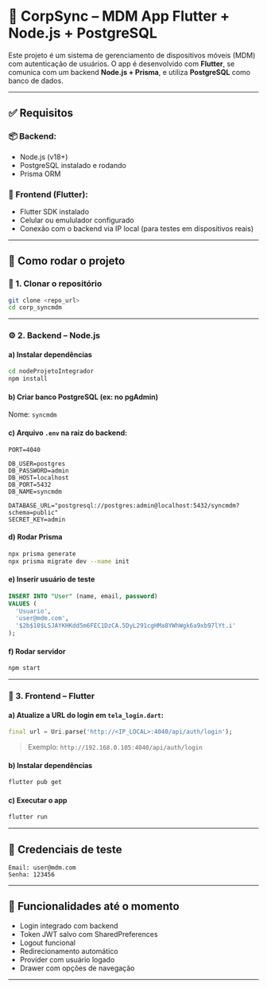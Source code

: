 # 📱 CorpSync – MDM App Flutter + Node.js + PostgreSQL

Este projeto é um sistema de gerenciamento de dispositivos móveis (MDM) com autenticação de usuários. O app é desenvolvido com **Flutter**, se comunica com um backend **Node.js + Prisma**, e utiliza **PostgreSQL** como banco de dados.

---

## ✅ Requisitos

### 📦 Backend:
- Node.js (v18+)
- PostgreSQL instalado e rodando
- Prisma ORM

### 📲 Frontend (Flutter):
- Flutter SDK instalado
- Celular ou emululador configurado
- Conexão com o backend via IP local (para testes em dispositivos reais)

---

## 🚀 Como rodar o projeto

### 🔧 1. Clonar o repositório

```bash
git clone <repo_url>
cd corp_syncmdm
```

---

### ⚙️ 2. Backend – Node.js

#### a) Instalar dependências

```bash
cd nodeProjetoIntegrador
npm install
```

#### b) Criar banco PostgreSQL (ex: no pgAdmin)

Nome: `syncmdm`

#### c) Arquivo `.env` na raiz do backend:

```env
PORT=4040

DB_USER=postgres
DB_PASSWORD=admin
DB_HOST=localhost
DB_PORT=5432
DB_NAME=syncmdm

DATABASE_URL="postgresql://postgres:admin@localhost:5432/syncmdm?schema=public"
SECRET_KEY=admin
```

#### d) Rodar Prisma

```bash
npx prisma generate
npx prisma migrate dev --name init
```

#### e) Inserir usuário de teste

```sql
INSERT INTO "User" (name, email, password)
VALUES (
  'Usuario',
  'user@mdm.com',
  '$2b$10$LSJAYKHKdd5m6FEC1DzCA.5DyL291cgHMa8YWhWgk6a9xb97lYt.i'
);
```

#### f) Rodar servidor

```bash
npm start
```

---

### 📱 3. Frontend – Flutter

#### a) Atualize a URL do login em `tela_login.dart`:

```dart
final url = Uri.parse('http://<IP_LOCAL>:4040/api/auth/login');
```

> Exemplo: `http://192.168.0.105:4040/api/auth/login`

#### b) Instalar dependências

```bash
flutter pub get
```

#### c) Executar o app

```bash
flutter run
```

---

## 🔐 Credenciais de teste

```
Email: user@mdm.com
Senha: 123456
```

---

## 🧪 Funcionalidades até o momento

- Login integrado com backend
- Token JWT salvo com SharedPreferences
- Logout funcional
- Redirecionamento automático
- Provider com usuário logado
- Drawer com opções de navegação

---


